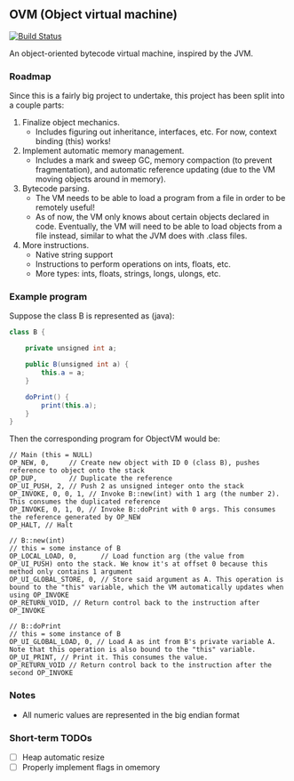 ## OVM (Object virtual machine)
[![Build Status](https://travis-ci.org/JLWalsh/ObjectVM.svg?branch=master)](https://travis-ci.org/JLWalsh/ObjectVM)

An object-oriented bytecode virtual machine, inspired by the JVM.

### Roadmap
Since this is a fairly big project to undertake, this project has been split into a couple parts:

1. Finalize object mechanics. 
    - Includes figuring out inheritance, interfaces, etc. For now, context binding (this) works!
2. Implement automatic memory management. 
    - Includes a mark and sweep GC, memory compaction (to prevent fragmentation), and automatic reference updating (due to the VM moving objects around in memory).
3. Bytecode parsing.
    - The VM needs to be able to load a program from a file in order to be remotely useful!
    - As of now, the VM only knows about certain objects declared in code. Eventually, the VM will need to be able to load objects from a file instead, similar to what the JVM does with .class files. 
4. More instructions.
    - Native string support
    - Instructions to perform operations on ints, floats, etc.
    - More types: ints, floats, strings, longs, ulongs, etc.

### Example program
Suppose the class B is represented as (java):
```java
class B {

    private unsigned int a;

    public B(unsigned int a) {
        this.a = a;
    }

    doPrint() {
        print(this.a);
    }
}
```

Then the corresponding program for ObjectVM would be:

```
// Main (this = NULL)
OP_NEW, 0,     // Create new object with ID 0 (class B), pushes reference to object onto the stack
OP_DUP,        // Duplicate the reference
OP_UI_PUSH, 2, // Push 2 as unsigned integer onto the stack
OP_INVOKE, 0, 0, 1, // Invoke B::new(int) with 1 arg (the number 2). This consumes the duplicated reference
OP_INVOKE, 0, 1, 0, // Invoke B::doPrint with 0 args. This consumes the reference generated by OP_NEW
OP_HALT, // Halt

// B::new(int)
// this = some instance of B
OP_LOCAL_LOAD, 0,      // Load function arg (the value from OP_UI_PUSH) onto the stack. We know it's at offset 0 because this method only contains 1 argument
OP_UI_GLOBAL_STORE, 0, // Store said argument as A. This operation is bound to the "this" variable, which the VM automatically updates when using OP_INVOKE
OP_RETURN_VOID, // Return control back to the instruction after OP_INVOKE

// B::doPrint
// this = some instance of B
OP_UI_GLOBAL_LOAD, 0, // Load A as int from B's private variable A. Note that this operation is also bound to the "this" variable.
OP_UI_PRINT, // Print it. This consumes the value.
OP_RETURN_VOID // Return control back to the instruction after the second OP_INVOKE
```

### Notes
- All numeric values are represented in the big endian format


### Short-term TODOs

* [ ] Heap automatic resize
* [ ] Properly implement flags in omemory
